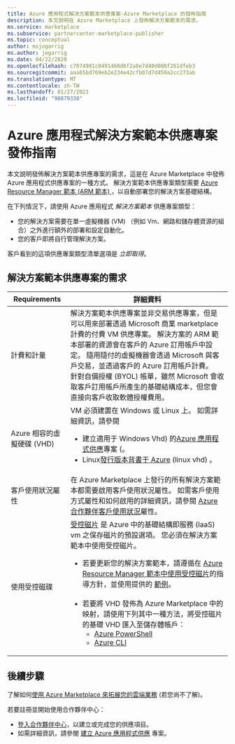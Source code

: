 ```yaml
---
title: Azure 應用程式解決方案範本供應專案-Azure Marketplace 的發佈指南
description: 本文說明在 Azure Marketplace 上發佈解決方案範本的需求。
ms.service: marketplace
ms.subservice: partnercenter-marketplace-publisher
ms.topic: conceptual
author: msjogarrig
ms.author: jogarrig
ms.date: 04/22/2020
ms.openlocfilehash: c7074981c8491460d6f2a8e7d40d086f261dfeb3
ms.sourcegitcommit: aaa65bd769eb2e234e42cfb07d7d459a2cc273ab
ms.translationtype: MT
ms.contentlocale: zh-TW
ms.lasthandoff: 01/27/2021
ms.locfileid: "98879338"
---
```

# <a name="publishing-guide-for-azure-applications-solution-template-offers"></a>Azure 應用程式解決方案範本供應專案發佈指南

本文說明發佈解決方案範本供應專案的需求，這是在 Azure Marketplace 中發佈 Azure 應用程式供應專案的一種方式。 解決方案範本供應專案類型需要 [Azure Resource Manager 範本 (ARM 範本) ](../azure-resource-manager/templates/overview.md) ，以自動部署您的解決方案基礎結構。

在下列情況下，請使用 Azure 應用程式 *解決方案範本* 供應專案類型：

- 您的解決方案需要在單一虛擬機器 (VM) （例如 Vm、網路和儲存體資源的組合）之外進行額外的部署和設定自動化。
- 您的客戶即將自行管理解決方案。

客戶看到的這項供應專案類型清單選項是 *立即取得*。

## <a name="requirements-for-solution-template-offers"></a>解決方案範本供應專案的需求

| **Requirements** | **詳細資料**  |
| ---------------  | -----------  |
|計費和計量    |  解決方案範本供應專案並非交易供應專案，但是可以用來部署透過 Microsoft 商業 marketplace 計費的付費 VM 供應專案。 解決方案的 ARM 範本部署的資源會在客戶的 Azure 訂用帳戶中設定。 隨用隨付的虛擬機器會透過 Microsoft 與客戶交易，並透過客戶的 Azure 訂用帳戶計費。<br/> 針對自備授權 (BYOL) 帳單，雖然 Microsoft 會收取客戶訂用帳戶所產生的基礎結構成本，但您會直接向客戶收取軟體授權費用。   |
|Azure 相容的虛擬硬碟 (VHD)  |   VM 必須建置在 Windows 或 Linux 上。 如需詳細資訊，請參閱 <ul> <li>建立適用于 Windows Vhd) 的[Azure 應用程式供應](./create-new-azure-apps-offer.md)專案 (。</li><li>Linux[發行版本背書于 Azure](../virtual-machines/linux/endorsed-distros.md) (linux vhd) 。</li></ul> |
| 客戶使用狀況屬性 | 在 Azure Marketplace 上發行的所有解決方案範本都需要啟用客戶使用狀況屬性。 如需客戶使用方式屬性和如何啟用的詳細資訊，請參閱 [Azure 合作夥伴客戶使用狀況](./azure-partner-customer-usage-attribution.md)屬性。  |
| 使用受控磁碟 | [受控磁片](../virtual-machines/managed-disks-overview.md) 是 Azure 中的基礎結構即服務 (IaaS) vm 之保存磁片的預設選項。 您必須在解決方案範本中使用受控磁片。 <ul><li>若要更新您的解決方案範本，請遵循在 [Azure Resource Manager 範本中使用受控磁片](../virtual-machines/using-managed-disks-template-deployments.md)的指導方針，並使用提供的 [範例](https://github.com/Azure/azure-quickstart-templates)。<br><br> </li><li>若要將 VHD 發佈為 Azure Marketplace 中的映射，請使用下列其中一種方法，將受控磁片的基礎 VHD 匯入至儲存體帳戶：<ul><li>[Azure PowerShell](/previous-versions/azure/virtual-machines/scripts/virtual-machines-powershell-sample-copy-managed-disks-vhd) </li> <li> [Azure CLI](/previous-versions/azure/virtual-machines/scripts/virtual-machines-cli-sample-copy-managed-disks-vhd) </li> </ul></ul> |

## <a name="next-steps"></a>後續步驟

了解如何[使用 Azure Marketplace 來拓展您的雲端業務](https://azuremarketplace.microsoft.com/sell) (若您尚不了解)。

若要註冊並開始使用合作夥伴中心：

- [登入合作夥伴中心](https://partner.microsoft.com/dashboard/account/v3/enrollment/introduction/partnership)，以建立或完成您的供應項目。
- 如需詳細資訊，請參閱 [建立 Azure 應用程式供應](./create-new-azure-apps-offer.md) 專案。